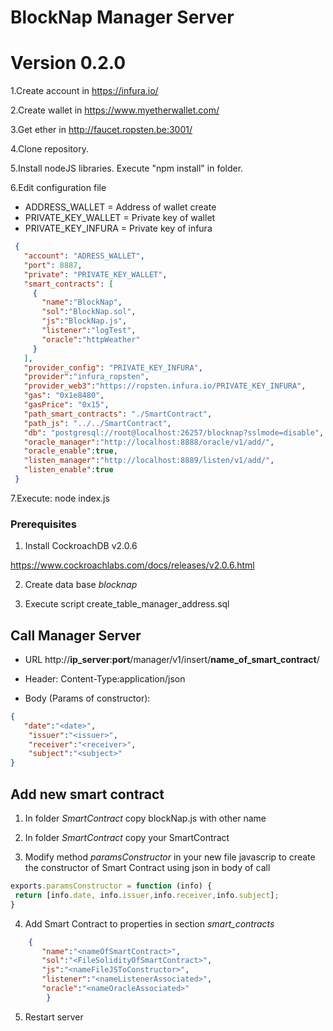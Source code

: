 # BlockNap Manager Server
# Version 0.2.0

 1.Create account in https://infura.io/
    
 2.Create wallet in https://www.myetherwallet.com/
    
 3.Get ether in http://faucet.ropsten.be:3001/
    
 4.Clone repository.
    
 5.Install nodeJS libraries. Execute "npm install" in folder.
    
 6.Edit configuration file

 - ADDRESS_WALLET = Address of wallet create
 - PRIVATE_KEY_WALLET = Private key of wallet
 - PRIVATE_KEY_INFURA = Private key of infura

```json
 {
   "account": "ADRESS_WALLET",
   "port": 8887,
   "private": "PRIVATE_KEY_WALLET",
   "smart_contracts": [
     {
       "name":"BlockNap",
       "sol":"BlockNap.sol",
       "js":"BlockNap.js",
       "listener":"logTest",
       "oracle":"httpWeather"
     }
   ],
   "provider_config": "PRIVATE_KEY_INFURA",
   "provider":"infura_ropsten",
   "provider_web3":"https://ropsten.infura.io/PRIVATE_KEY_INFURA",
   "gas": "0x1e8480",
   "gasPrice": "0x15",
   "path_smart_contracts": "./SmartContract",
   "path_js": "../../SmartContract",
   "db": "postgresql://root@localhost:26257/blocknap?sslmode=disable",
   "oracle_manager":"http://localhost:8888/oracle/v1/add/",
   "oracle_enable":true,
   "listen_manager":"http://localhost:8889/listen/v1/add/",
   "listen_enable":true
 }
```


7.Execute:
node index.js

### Prerequisites

 1. Install CockroachDB v2.0.6 
 
 https://www.cockroachlabs.com/docs/releases/v2.0.6.html

 2. Create data base *blocknap*
   
 3. Execute script create_table_manager_address.sql
   


## Call Manager Server


- URL http://**ip_server**:**port**/manager/v1/insert/**name_of_smart_contract**/
  
- Header: Content-Type:application/json

- Body (Params of constructor):

```json
{
   "date":"<date>",
    "issuer":"<issuer>",
    "receiver":"<receiver>",
    "subject":"<subject>"
}
```


## Add new smart contract


1. In folder *SmartContract* copy blockNap.js with other name

2. In folder *SmartContract* copy your SmartContract

3. Modify method *paramsConstructor* in your new file javascrip to create the constructor of Smart Contract using json in body of call

```javascript
exports.paramsConstructor = function (info) {
 return [info.date, info.issuer,info.receiver,info.subject];
}
```

4. Add Smart Contract to properties in section *smart_contracts* 

```json
	{
       "name":"<nameOfSmartContract>",
       "sol":"<FileSolidityOfSmartContract>",
       "js":"<nameFileJSToConstructor>",
       "listener":"<nameListenerAssociated>",
       "oracle":"<nameOracleAssociated>"
		}
```

5. Restart server
